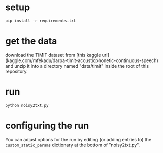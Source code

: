 

# setup
`pip install -r requirements.txt`

# get the data
download the TIMIT dataset from [this kaggle url]
(kaggle.com/mfekadu/darpa-timit-acousticphonetic-continuous-speech) and 
unzip it into a directory named "data/timit" inside the root of this 
repository.


# run
`python noisy2txt.py`

# configuring the run
You can adjust options for the run by editing (or adding entries to) 
the `custom_static_params` dictionary at the bottom of "noisy2txt.py".
